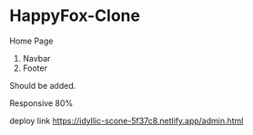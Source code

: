 # HappyFox-Clone

Home Page

1. Navbar
2. Footer

Should be added.

Responsive 80%

deploy link
https://idyllic-scone-5f37c8.netlify.app/admin.html
